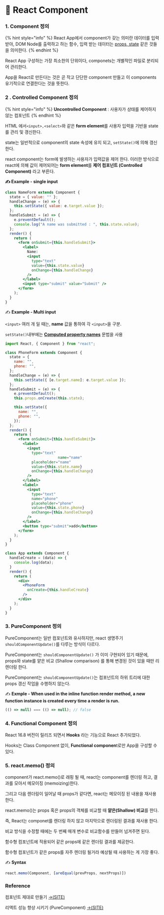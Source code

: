 # 📄 React Component

### 1. Component 정의

{% hint style="info" %}
React App에서 component가 갖는 의미란 데이터를 입력 받아, DOM Node를 출력하고 하는 함수, 입력 받는 데이터는 [props, state](https://reactjs.org/docs/components-and-props.html) 같은 것들을 의미한다.
{% endhint %}

React App 구성하는 가장 최소한의 단위이다, componets는 개별적인 파일로 분리되어 관리한다.

App을 React로 만든다는 것은 곧 작고 단단한 component 만들고 이 components 유기적으로 연결한다는 것을 뜻한다.

### 2 . Controlled Component 정의

{% hint style="info" %}
**Uncontrolled Component**  :  사용자가 상태를 제어하지 않는 컴포넌트
{% endhint %}

HTML 에서`<input>,<select>`와 같은 **form element**를  사용자 입력을 기반을 state를 관리 및 갱신한다.

state는 일반적으로 component의 state 속성에 유지 되고, `setState()`에 의해 갱신한다.

react component는 form에 발생하는 사용자가 입력값을 제어 한다.  이러한 방식으로 react에 의해 값이 제어되어는 **form element**를 **제어 컴포넌트 \(Controlled Component\)** 라고 부른다.

**✍ Example - single input**

```jsx
class NameForm extends Component {
  state = { value: "" };
  handleChange = (e) => {
    this.setState({ value: e.target.value });
  };
  handleSubmit = (e) => {
    e.preventDefault();
    console.log("A name was submitted : ", this.state.value);
  };
  render() {
    return (
      <form onSubmit={this.handleSubmit}>
        <label>
          Name:
          <input
            type="text"
            value={this.state.value}
            onChange={this.handleChange}
          />
        </label>
        <input type="submit" value="Submit" />
      </form>
    );
  }
}

```

✍ **Example - Multi input**

`<input>` 여러 개 일 때는, **name** 값을 통하여 각 `<input>`을 구분.

`setState()`내부에는 [**Computed property names**](https://developer.mozilla.org/en-US/docs/Web/JavaScript/Reference/Operators/Object_initializer#Computed_property_names) 문법을 사용

```jsx
import React, { Component } from "react";

class PhoneForm extends Component {
  state = {
    name: "",
    phone: "",
  };
  handleChange = (e) => {
    this.setState({ [e.target.name]: e.target.value });
  };
  handleSubmit = (e) => {
    e.preventDefault();
    this.props.onCreate(this.state);

    this.setState({
      name: "",
      phone: "",
    });
  };
  render() {
    return (
      <form onSubmit={this.handleSubmit}>
        <label>
          <input
            type="text"
						name="name"
            placeholder="name"
            value={this.state.name}
            onChange={this.handleChange}
          />
        </label>
        <label>
          <input
            type="text"
            name="phone"
            placeholder="phone"
            value={this.state.phone}
            onChange={this.handleChange}
          />
        </label>
        <button type="submit">add</button>
      </form>
    );
  }
}

class App extends Component {
  handleCreate = (data) => {
    console.log(data);
  }
  render() {
    return (
      <div>
        <PhoneForm
          onCreate={this.handleCreate}
        />
      </div>
    );
  }
}
```

### 3. PureComponent 정의

PureComponent는 일반 컴포넌트와 유사하지만, react 생명주기 `shouldComponentUpdate()`를 다루는 방식이 다르다.

PureComponent는 `shouldComponentUpdate()` 가 이미 구현되어 있기 때문에, props와 state를 얕은 비교 \(Shallow comparison\) 를 통해 변경된 것이 있을 때만 리렌더링 한다.

PureComponent는 `shouldComponentUpdate()`는 컴포넌트의 하위 트리에 대한 props 갱신 작업을 수행하지 않는다.

✍ **Exmple - When used in the inline function render method, a new function instance is created every time a render is run.**

```javascript
(() => null) === (() => null); // false
```

### 4.  Functional Component 정의

React 16.8 버전이 릴리즈 되면서 **Hooks** 라는 기능으로 React 추가되었다.

Hooks는 Class Component 없이, **Functional componen**t로만 App을 구성할 수 있다.

### 5. react.memo\(\) 정의

component가  react.memo\(\)로 래핑 될 때, react는 component를 렌더링 하고, 결과를 모아서 메모이징 \(memoizing\)한다. 

그리고 다음 렌더링이 일어날 때 props가 같다면, react는 메모이징 된 내용을 재사용한다.

react.memo\(\)는 props 혹은 props의 객체를 비교할 때 **얕은\(Shallow\) 비교**를 한다.

즉, React는 componet를 렌더링 하지 않고 마지막으로 렌더링된 결과를 재사용 한다.

비교 방식을 수정할 때에는 두 번째 매개 변수로 비교함수를 만들어 넘겨주면 된다.

함수형 컴포넌트에 적용되어 같은 props에 같은 렌더링 결과를 제공한다.

함수형 컴포넌트가 같은 props를 자주 렌더링 될거라 예상될 때 사용하는 게 가장 좋다.

  
✍ **Syntax**

```javascript
react.memo(Component, [areEqual(prevProps, nextProps)])
```



### Reference <a id="reference"></a>

컴포넌트 제대로 만들기 [→\(SITE\)﻿](https://hyunseob.github.io/2019/06/02/react-component-the-right-way/)

리액트 성능 향상 시키기 \(PureComponent\) [→\(SITE\)﻿](https://wonism.github.io/react-pure-component/)






